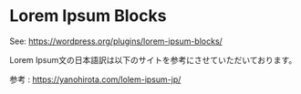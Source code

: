 # Lorem Ipsum Blocks

See: https://wordpress.org/plugins/lorem-ipsum-blocks/

Lorem Ipsum文の日本語訳は以下のサイトを参考にさせていただいております。

参考 : https://yanohirota.com/lolem-ipsum-jp/